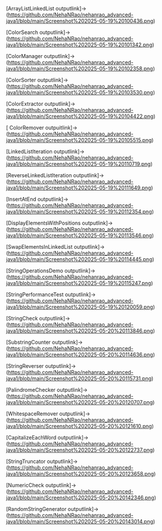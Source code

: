 [ArrayListLinkedList outputlink]->(https://github.com/NehaNRao/nehanrao_advanced-java1/blob/main/Screenshot%202025-05-19%20100436.png)

[ColorSearch outputlink]->(https://github.com/NehaNRao/nehanrao_advanced-java1/blob/main/Screenshot%202025-05-19%20101342.png)

[ColorManager outputlink]->(https://github.com/NehaNRao/nehanrao_advanced-java1/blob/main/Screenshot%202025-05-19%20102358.png)

[ColorSorter outputlink]->(https://github.com/NehaNRao/nehanrao_advanced-java1/blob/main/Screenshot%202025-05-19%20103530.png)

[ColorExtractor outputlink]->(https://github.com/NehaNRao/nehanrao_advanced-java1/blob/main/Screenshot%202025-05-19%20104422.png)

[ ColorRemover outpuitlink]->(https://github.com/NehaNRao/nehanrao_advanced-java1/blob/main/Screenshot%202025-05-19%20105515.png)

[LinkedListIteration outputlink]->(https://github.com/NehaNRao/nehanrao_advanced-java1/blob/main/Screenshot%202025-05-19%20110719.png)

[ReverseLinkedListIteration outputlink]->(https://github.com/NehaNRao/nehanrao_advanced-java1/blob/main/Screenshot%202025-05-19%20111649.png)

[InsertAtEnd outputlink]->(https://github.com/NehaNRao/nehanrao_advanced-java1/blob/main/Screenshot%202025-05-19%20112354.png)

[DisplayElementsWithPositions outputlink]->(https://github.com/NehaNRao/nehanrao_advanced-java1/blob/main/Screenshot%202025-05-19%20113546.png)

[SwapElementsInLinkedList outputlink]->(https://github.com/NehaNRao/nehanrao_advanced-java1/blob/main/Screenshot%202025-05-19%20114445.png)

[StringOperationsDemo outputlink]->(https://github.com/NehaNRao/nehanrao_advanced-java1/blob/main/Screenshot%202025-05-19%20115247.png)

[StringPerformanceTest outputlink]->(https://github.com/NehaNRao/nehanrao_advanced-java1/blob/main/Screenshot%202025-05-19%20120059.png)

[StringCheck outputlink]->(https://github.com/NehaNRao/nehanrao_advanced-java1/blob/main/Screenshot%202025-05-20%20113846.png)

[SubstringCounter outputlink]->(https://github.com/NehaNRao/nehanrao_advanced-java1/blob/main/Screenshot%202025-05-20%20114636.png)

[StringReverser outputlink]->(https://github.com/NehaNRao/nehanrao_advanced-java1/blob/main/Screenshot%202025-05-20%20115731.png)

[PalindromeChecker outputlink]->(https://github.com/NehaNRao/nehanrao_advanced-java1/blob/main/Screenshot%202025-05-20%20120707.png)

[WhitespaceRemover outputlink]->(https://github.com/NehaNRao/nehanrao_advanced-java1/blob/main/Screenshot%202025-05-20%20121610.png)

[CapitalizeEachWord outputlink]->(https://github.com/NehaNRao/nehanrao_advanced-java1/blob/main/Screenshot%202025-05-20%20122737.png)

[StringTruncator outputlink]->(https://github.com/NehaNRao/nehanrao_advanced-java1/blob/main/Screenshot%202025-05-20%20123658.png)

[NumericCheck outputlink]->(https://github.com/NehaNRao/nehanrao_advanced-java1/blob/main/Screenshot%202025-05-20%20142346.png)

[RandomStringGenerator outputlink]->(https://github.com/NehaNRao/nehanrao_advanced-java1/blob/main/Screenshot%202025-05-20%20143014.png)
